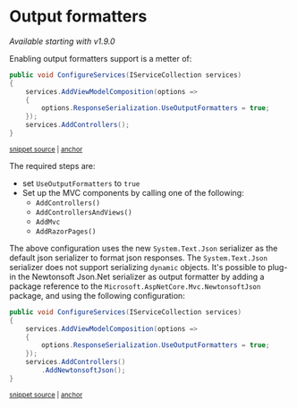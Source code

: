 # Output formatters

_Available starting with v1.9.0_

Enabling output formatters support is a metter of:

<!-- snippet: net-core-3x-use-output-formatters -->
<a id='snippet-net-core-3x-use-output-formatters'></a>
```cs
public void ConfigureServices(IServiceCollection services)
{
    services.AddViewModelComposition(options =>
    {
        options.ResponseSerialization.UseOutputFormatters = true;
    });
    services.AddControllers();
}
```
<sup><a href='/src/Snippets.NetCore3x/Serialization/UseOutputFormatters.cs#L8-L17' title='Snippet source file'>snippet source</a> | <a href='#snippet-net-core-3x-use-output-formatters' title='Start of snippet'>anchor</a></sup>
<!-- endSnippet -->

The required steps are:

- set `UseOutputFormatters` to `true`
- Set up the MVC components by calling one of the following:
  - `AddControllers()`
  - `AddControllersAndViews()`
  - `AddMvc`
  - `AddRazorPages()`

The above configuration uses the new `System.Text.Json` serializer as the default json serializer to format json responses. The `System.Text.Json` serializer does not support serializing `dynamic` objects. It's possible to plug-in the Newtonsoft Json.Net serializer as output formatter by adding a package reference to the `Microsoft.AspNetCore.Mvc.NewtonsoftJson` package, and using the following configuration:

<!-- snippet: net-core-3x-use-newtonsoft-output-formatters -->
<a id='snippet-net-core-3x-use-newtonsoft-output-formatters'></a>
```cs
public void ConfigureServices(IServiceCollection services)
{
    services.AddViewModelComposition(options =>
    {
        options.ResponseSerialization.UseOutputFormatters = true;
    });
    services.AddControllers()
        .AddNewtonsoftJson();
}
```
<sup><a href='/src/Snippets.NetCore3x/Serialization/UseOutputFormatters.cs#L22-L32' title='Snippet source file'>snippet source</a> | <a href='#snippet-net-core-3x-use-newtonsoft-output-formatters' title='Start of snippet'>anchor</a></sup>
<!-- endSnippet -->
